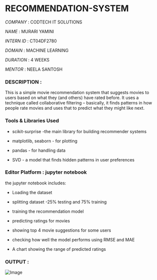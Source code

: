 # RECOMMENDATION-SYSTEM

*COMPANY* : CODTECH IT SOLUTIONS

*NAME* : MURARI YAMINI

*INTERN ID* : CT04DF2780

*DOMAIN* : MACHINE LEARNING

*DURATION* : 4 WEEKS

*MENTOR* : NEELA SANTOSH

### DESCRIPTION :
This is a simple movie recommendation system that suggests movies to users based on what they (and others) have rated before. It uses a technique called collaborative filtering – basically, it finds patterns in how people rate movies and uses that to predict what they might like next.

 ### Tools & Libraries Used  
- scikit-surprise -the main library for building recommender systems  

- matplotlib, seaborn - for plotting  

- pandas - for handling data  

- SVD - a model that finds hidden patterns in user preferences  

### Editor Platform : jupyter notebook

the jupyter notebook includes:

-  Loading the dataset

-  splitting dataset -25% testing and 75% training
  
- training the recommendation model

- predicting ratings for movies

- showing top 4 movie suggestions for some users

- checking how well the model performs using RMSE and MAE

- A chart showing the range of predicted ratings


### OUTPUT :
![Image](https://github.com/user-attachments/assets/95ee58cb-5466-4b12-a13d-fb461a2e51ff)
